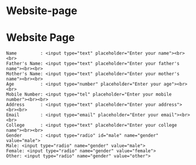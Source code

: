 # Website-page
<!DOCTYPE html>
<html lang="en">
<head>
    <meta charset="UTF-8">
    <meta name="viewport" content="width=device-width, initial-scale=1.0">
    <title>Form Page</title>
</head>
<body>
    <h1>Website Page</h1>

    Name         : <input type="text" placeholder="Enter your name"><br><br>
    Father's Name: <input type="text" placeholder="Enter your father's name"><br><br>
    Mother's Name: <input type="text" placeholder="Enter your mother's name"><br><br>
    Age          : <input type="number" placeholder="Enter your age"><br><br>
    Mobile Number: <input type="tel" placeholder="Enter your mobile number"><br><br>
    Address      : <input type="text" placeholder="Enter your address"><br><br>
    Email        : <input type="email" placeholder="Enter your email"><br><br>
    College      : <input type="text" placeholder="Enter your college name"><br><br>
    Gender       : <input type="radio" id="male" name="gender" value="male">
    Male: <input type="radio" name="gender" value="male">
    Female: <input type="radio" name="gender" value="female">
    Other: <input type="radio" name="gender" value="other">
                  
</body>
</html>


